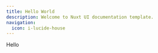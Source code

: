 ```yaml
---
title: Hello World
description: Welcome to Nuxt UI documentation template.
navigation:
  icon: i-lucide-house
---
```


Hello